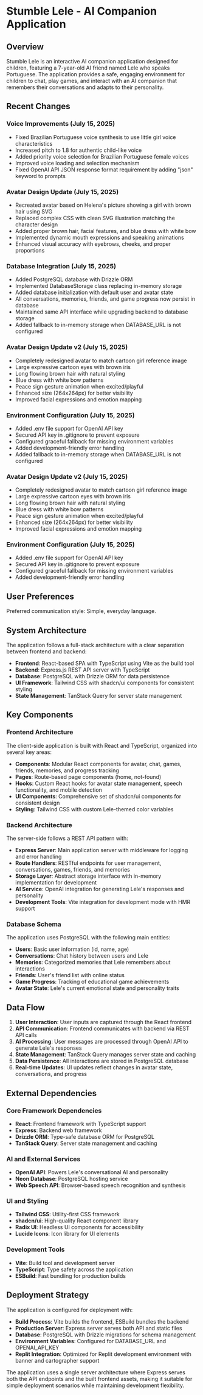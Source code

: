 # Stumble Lele - AI Companion Application

## Overview

Stumble Lele is an interactive AI companion application designed for children, featuring a 7-year-old AI friend named Lele who speaks Portuguese. The application provides a safe, engaging environment for children to chat, play games, and interact with an AI companion that remembers their conversations and adapts to their personality.

## Recent Changes

### Voice Improvements (July 15, 2025)
- Fixed Brazilian Portuguese voice synthesis to use little girl voice characteristics
- Increased pitch to 1.8 for authentic child-like voice
- Added priority voice selection for Brazilian Portuguese female voices
- Improved voice loading and selection mechanism
- Fixed OpenAI API JSON response format requirement by adding "json" keyword to prompts

### Avatar Design Update (July 15, 2025)
- Recreated avatar based on Helena's picture showing a girl with brown hair using SVG
- Replaced complex CSS with clean SVG illustration matching the character design
- Added proper brown hair, facial features, and blue dress with white bow
- Implemented dynamic mouth expressions and speaking animations
- Enhanced visual accuracy with eyebrows, cheeks, and proper proportions

### Database Integration (July 15, 2025)
- Added PostgreSQL database with Drizzle ORM
- Implemented DatabaseStorage class replacing in-memory storage
- Added database initialization with default user and avatar state
- All conversations, memories, friends, and game progress now persist in database
- Maintained same API interface while upgrading backend to database storage
- Added fallback to in-memory storage when DATABASE_URL is not configured

### Avatar Design Update v2 (July 15, 2025)
- Completely redesigned avatar to match cartoon girl reference image
- Large expressive cartoon eyes with brown iris
- Long flowing brown hair with natural styling
- Blue dress with white bow patterns
- Peace sign gesture animation when excited/playful
- Enhanced size (264x264px) for better visibility
- Improved facial expressions and emotion mapping

### Environment Configuration (July 15, 2025)
- Added .env file support for OpenAI API key
- Secured API key in .gitignore to prevent exposure
- Configured graceful fallback for missing environment variables
- Added development-friendly error handling
- Added fallback to in-memory storage when DATABASE_URL is not configured

### Avatar Design Update v2 (July 15, 2025)
- Completely redesigned avatar to match cartoon girl reference image
- Large expressive cartoon eyes with brown iris
- Long flowing brown hair with natural styling
- Blue dress with white bow patterns
- Peace sign gesture animation when excited/playful
- Enhanced size (264x264px) for better visibility
- Improved facial expressions and emotion mapping

### Environment Configuration (July 15, 2025)
- Added .env file support for OpenAI API key
- Secured API key in .gitignore to prevent exposure
- Configured graceful fallback for missing environment variables
- Added development-friendly error handling

## User Preferences

Preferred communication style: Simple, everyday language.

## System Architecture

The application follows a full-stack architecture with a clear separation between frontend and backend:

- **Frontend**: React-based SPA with TypeScript using Vite as the build tool
- **Backend**: Express.js REST API server with TypeScript
- **Database**: PostgreSQL with Drizzle ORM for data persistence
- **UI Framework**: Tailwind CSS with shadcn/ui components for consistent styling
- **State Management**: TanStack Query for server state management

## Key Components

### Frontend Architecture

The client-side application is built with React and TypeScript, organized into several key areas:

- **Components**: Modular React components for avatar, chat, games, friends, memories, and progress tracking
- **Pages**: Route-based page components (home, not-found)
- **Hooks**: Custom React hooks for avatar state management, speech functionality, and mobile detection
- **UI Components**: Comprehensive set of shadcn/ui components for consistent design
- **Styling**: Tailwind CSS with custom Lele-themed color variables

### Backend Architecture

The server-side follows a REST API pattern with:

- **Express Server**: Main application server with middleware for logging and error handling
- **Route Handlers**: RESTful endpoints for user management, conversations, games, friends, and memories
- **Storage Layer**: Abstract storage interface with in-memory implementation for development
- **AI Service**: OpenAI integration for generating Lele's responses and personality
- **Development Tools**: Vite integration for development mode with HMR support

### Database Schema

The application uses PostgreSQL with the following main entities:

- **Users**: Basic user information (id, name, age)
- **Conversations**: Chat history between users and Lele
- **Memories**: Categorized memories that Lele remembers about interactions
- **Friends**: User's friend list with online status
- **Game Progress**: Tracking of educational game achievements
- **Avatar State**: Lele's current emotional state and personality traits

## Data Flow

1. **User Interaction**: User inputs are captured through the React frontend
2. **API Communication**: Frontend communicates with backend via REST API calls
3. **AI Processing**: User messages are processed through OpenAI API to generate Lele's responses
4. **State Management**: TanStack Query manages server state and caching
5. **Data Persistence**: All interactions are stored in PostgreSQL database
6. **Real-time Updates**: UI updates reflect changes in avatar state, conversations, and progress

## External Dependencies

### Core Framework Dependencies
- **React**: Frontend framework with TypeScript support
- **Express**: Backend web framework
- **Drizzle ORM**: Type-safe database ORM for PostgreSQL
- **TanStack Query**: Server state management and caching

### AI and External Services
- **OpenAI API**: Powers Lele's conversational AI and personality
- **Neon Database**: PostgreSQL hosting service
- **Web Speech API**: Browser-based speech recognition and synthesis

### UI and Styling
- **Tailwind CSS**: Utility-first CSS framework
- **shadcn/ui**: High-quality React component library
- **Radix UI**: Headless UI components for accessibility
- **Lucide Icons**: Icon library for UI elements

### Development Tools
- **Vite**: Build tool and development server
- **TypeScript**: Type safety across the application
- **ESBuild**: Fast bundling for production builds

## Deployment Strategy

The application is configured for deployment with:

- **Build Process**: Vite builds the frontend, ESBuild bundles the backend
- **Production Server**: Express server serves both API and static files
- **Database**: PostgreSQL with Drizzle migrations for schema management
- **Environment Variables**: Configured for DATABASE_URL and OPENAI_API_KEY
- **Replit Integration**: Optimized for Replit development environment with banner and cartographer support

The application uses a single server architecture where Express serves both the API endpoints and the built frontend assets, making it suitable for simple deployment scenarios while maintaining development flexibility.